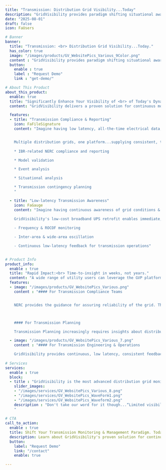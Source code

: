 ```yaml
---
title: "Transmission: Distribution Grid Visibility...Today"
description: "GridVisibility provides paradigm shifting situational awareness across the entire distribution grid."
date: "2025-08-01"
draft: false
icon: FaUsers

# Banner
banner:
  title: "Transmission: <br> Distribution Grid Visibility...Today."
  has_color: true
  image: "/images/products/GV_WebsitePics_Various_9Color.png"
  content : "GridVisibility provides paradigm shifting situational awareness across the entire distribution grid. GVP enables the next generation of FERC & NERC IBR-related regulatory compliance, model validation, and event analysis."
  button:
    enable : true
    label : "Request Demo"
    link : "get-demo/"

# About This Product
about_this_product:
  enable: true
  title: "Significantly Enhance Your Visibility of <br> of Today's Dynamic Grid."
  content: "GridVisibility delivers a proven solution for continuous monitoring and state-of-the-grid visibility. Utilizing existing broadband infrastructure, the GridVisibility Platform (GVP) provides high fidelity, time synchronized data that enhances the utility's ability to drive improved grid reliability and resiliency."

  features:
  - title: "Transmission Compliance & Reporting"
    icon: FaFileSignature
    content: "Imagine having low latency, all-the-time electrical data, enabling unprecedented visibility and situation awareness of distribution grid behaviors.


    Multiple distribution grids, one platform...supplying consistent, time synchronized situational awareness across the entire grid.
    
    * IBR-related NERC compliance and reporting

    * Model validation

    * Event analysis

    * Situational analysis

    * Transmission contingency planning
    "

  - title: "Low-latency Transmission Awareness"
    icon: FaGauge
    content: "Imagine having continuous awareness of grid conditions & behaviors.

    GridVisibility's low-cost broadband UPS retrofit enables immediate, high fidelity grid voltage and frequency monitoring 24/7/365 at scale.
    
    - Frequency & ROCOF monitoring

    - Inter-area & wide-area oscillation

    - Continuous low-latency feedback for transmission operations"

      
# Product Info
product_info:
  enable : true
  title: "Rapid Impact:<br> Time-to-insight in weeks, not years."
  content: "A wide range of utility users can leverage the GVP platform for THEIR needs. GVP's user-designed web interface, ad hoc data downloads, and API-native data delivery capabilities enable critical workflow integrations."
  features:
  - image: "/images/products/GV_WebsitePics_Various.png"
    content : "#### For Transmission Compliance Teams


    NERC provides the guidance for assuring reliability of the grid. Their most recent advisory report is explicit in the need for enhanced visibility of the grid. GridVisibility provides the tools to ensure compliance.



    #### For Transmission Planning

    Transmission Planning increasingly requires insights about distribution grid behaviors to ensure an accurate representation of operational models. GridVisibility provides distribution grid data at whatever fidelity and time scales are required, including voltage, frequency, rate-of-change of voltage (ROCOV), and rate-of-change of frequency (ROCOF)."

  - image: "/images/products/GV_WebsitePics_Various_7.png"
    content : "#### For Transmission Engineering & Operations

    GridVisibility provides continuous, low latency, consistent feedback regarding the state of the distribution grid, reflecting the decisions made by distribution operators."
      
# Services
services:
  enable : true
  block:
  - title : "GridVisibility is the most advanced distribution grid monitoring solution today."
    slider_images:
    - "/images/services/GV_WebsitePics_Various_8.png"
    - "/images/services/GV_WebsitePics_WaveForm1.png"
    - "/images/services/GV_WebsitePics_Waveform2.png"
    description : "Don't take our word for it though...“Limited visibility of the distribution system beyond the substation, enormous costs to deploy distribution-level monitoring systems including phasor measurements units (PMUs), and the prevalence of DERs and grid-edge technologies in Vermont makes GVP a uniquely effective solution and important long-term partner.” (Elevate Energy Consulting)
    "
      
# CTA
call_to_action:
  enable : true
  title: Shift Your Transmission Monitoring & Management Paradigm. Today.
  description: Learn about GridVisibility's proven solution for continuous monitoring and state-of-the-grid visibility!
  button:
    label: "Request Demo"
    link: "/contact"
    enable: true

---
```


